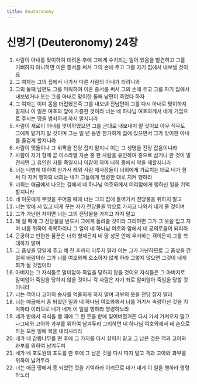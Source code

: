 ```yaml
---
title: Deuteronomy
---
```


# 신명기 (Deuteronomy) 24장
1. 사람이 아내를 맞이하여 데려온 후에 그에게 수치되는 일이 있음을 발견하고 그를 기뻐하지 아니하면 이혼 증서를 써서 그의 손에 주고 그를 자기 집에서 내보낼 것이요
1. 그 여자는 그의 집에서 나가서 다른 사람의 아내가 되려니와
1. 그의 둘째 남편도 그를 미워하여 이혼 증서를 써서 그의 손에 주고 그를 자기 집에서 내보냈거나 또는 그를 아내로 맞이한 둘째 남편이 죽었다 하자
1. 그 여자는 이미 몸을 더럽혔은즉 그를 내보낸 전남편이 그를 다시 아내로 맞이하지 말지니 이 일은 여호와 앞에 가증한 것이라 너는 네 하나님 여호와께서 네게 기업으로 주시는 땅을 범죄하게 하지 말지니라
1. 사람이 새로이 아내를 맞이하였으면 그를 군대로 내보내지 말 것이요 아무 직무도 그에게 맡기지 말 것이며 그는 일 년 동안 한가하게 집에 있으면서 그가 맞이한 아내를 즐겁게 할지니라
1. 사람이 맷돌이나 그 위짝을 전당 잡지 말지니 이는 그 생명을 전당 잡음이니라
1. 사람이 자기 형제 곧 이스라엘 자손 중 한 사람을 유인하여 종으로 삼거나 판 것이 발견되면 그 유인한 자를 죽일지니 이같이 하여 너희 중에서 악을 제할지니라
1. 너는 나병에 대하여 삼가서 레위 사람 제사장들이 너희에게 가르치는 대로 네가 힘써 다 지켜 행하되 너희는 내가 그들에게 명령한 대로 지켜 행하라
1. 너희는 애굽에서 나오는 길에서 네 하나님 여호와께서 미리암에게 행하신 일을 기억할지니라
1. 네 이웃에게 무엇을 꾸어줄 때에 너는 그의 집에 들어가서 전당물을 취하지 말고
1. 너는 밖에 서 있고 네게 꾸는 자가 전당물을 밖으로 가지고 나와서 네게 줄 것이며
1. 그가 가난한 자이면 너는 그의 전당물을 가지고 자지 말고
1. 해 질 때에 그 전당물을 반드시 그에게 돌려줄 것이라 그리하면 그가 그 옷을 입고 자며 너를 위하여 축복하리니 그 일이 네 하나님 여호와 앞에서 네 공의로움이 되리라
1. 곤궁하고 빈한한 품꾼은 너희 형제든지 네 땅 성문 안에 우거하는 객이든지 그를 학대하지 말며
1. 그 품삯을 당일에 주고 해 진 후까지 미루지 말라 이는 그가 가난하므로 그 품삯을 간절히 바람이라 그가 너를 여호와께 호소하지 않게 하라 그렇지 않으면 그것이 네게 죄가 될 것임이라
1. 아버지는 그 자식들로 말미암아 죽임을 당하지 않을 것이요 자식들은 그 아버지로 말미암아 죽임을 당하지 않을 것이니 각 사람은 자기 죄로 말미암아 죽임을 당할 것이니라
1. 너는 객이나 고아의 송사를 억울하게 하지 말며 과부의 옷을 전당 잡지 말라
1. 너는 애굽에서 종 되었던 일과 네 하나님 여호와께서 너를 거기서 속량하신 것을 기억하라 이러므로 내가 네게 이 일을 행하라 명령하노라
1. 네가 밭에서 곡식을 벨 때에 그 한 뭇을 밭에 잊어버렸거든 다시 가서 가져오지 말고 나그네와 고아와 과부를 위하여 남겨두라 그리하면 네 하나님 여호와께서 네 손으로 하는 모든 일에 복을 내리시리라
1. 네가 네 감람나무를 떤 후에 그 가지를 다시 살피지 말고 그 남은 것은 객과 고아와 과부를 위하여 남겨두며
1. 네가 네 포도원의 포도를 딴 후에 그 남은 것을 다시 따지 말고 객과 고아와 과부를 위하여 남겨두라
1. 너는 애굽 땅에서 종 되었던 것을 기억하라 이러므로 내가 네게 이 일을 행하라 명령하노라